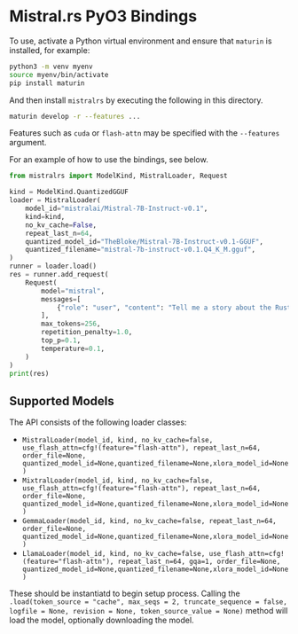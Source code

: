 # Mistral.rs PyO3 Bindings

To use, activate a Python virtual environment and ensure that `maturin` is installed, for example:

```bash
python3 -m venv myenv
source myenv/bin/activate
pip install maturin
```

And then install `mistralrs` by executing the following in this directory.

```bash
maturin develop -r --features ...
```

Features such as `cuda` or `flash-attn` may be specified with the `--features` argument.

For an example of how to use the bindings, see below.

```python
from mistralrs import ModelKind, MistralLoader, Request

kind = ModelKind.QuantizedGGUF
loader = MistralLoader(
    model_id="mistralai/Mistral-7B-Instruct-v0.1",
    kind=kind,
    no_kv_cache=False,
    repeat_last_n=64,
    quantized_model_id="TheBloke/Mistral-7B-Instruct-v0.1-GGUF",
    quantized_filename="mistral-7b-instruct-v0.1.Q4_K_M.gguf",
)
runner = loader.load()
res = runner.add_request(
    Request(
        model="mistral",
        messages=[
            {"role": "user", "content": "Tell me a story about the Rust type system."}
        ],
        max_tokens=256,
        repetition_penalty=1.0,
        top_p=0.1,
        temperature=0.1,
    )
)
print(res)
```

## Supported Models
The API consists of the following loader classes:
- `MistralLoader(model_id, kind, no_kv_cache=false, use_flash_attn=cfg!(feature="flash-attn"), repeat_last_n=64, order_file=None, quantized_model_id=None,quantized_filename=None,xlora_model_id=None)`
- `MixtralLoader(model_id, kind, no_kv_cache=false, use_flash_attn=cfg!(feature="flash-attn"), repeat_last_n=64, order_file=None, quantized_model_id=None,quantized_filename=None,xlora_model_id=None)`
- `GemmaLoader(model_id, kind, no_kv_cache=false, repeat_last_n=64, order_file=None, quantized_model_id=None,quantized_filename=None,xlora_model_id=None)`
- `LlamaLoader(model_id, kind, no_kv_cache=false, use_flash_attn=cfg!(feature="flash-attn"), repeat_last_n=64, gqa=1, order_file=None, quantized_model_id=None,quantized_filename=None,xlora_model_id=None)`

These should be instantiatd to begin setup process. Calling the `.load(token_source = "cache", max_seqs = 2, truncate_sequence = false, logfile = None, revision = None, token_source_value = None)` method will load the model, optionally downloading the model.